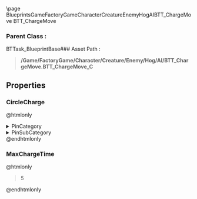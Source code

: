 \page BlueprintsGameFactoryGameCharacterCreatureEnemyHogAIBTT_ChargeMove BTT_ChargeMove
### Parent Class :
BTTask_BlueprintBase### Asset Path :
<b><blockquote>/Game/FactoryGame/Character/Creature/Enemy/Hog/AI/BTT_ChargeMove.BTT_ChargeMove_C</blockquote></b>
## Properties

### CircleCharge
@htmlonly
<details>
 <summary>PinCategory</summary>
<blockquote>bool</blockquote>
</details>
<details>
 <summary>PinSubCategory</summary>
<blockquote>bool</blockquote>
</details>
@endhtmlonly

### MaxChargeTime
@htmlonly
<blockquote>5</blockquote>
@endhtmlonly

